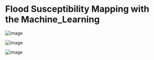 # Flood Susceptibility Mapping with the Machine_Learning

![image](https://github.com/HuseyinOzdemir1/Flood_Susceptibility_Mapping_with_Machine_Learning/assets/75394581/7dd2fa7c-102c-4b9b-82cb-2c30f973fa62)

![image](https://github.com/HuseyinOzdemir1/Flood_Susceptibility_Mapping_with_Machine_Learning/assets/75394581/4afe70ce-1f5f-4079-8cfa-5cb7f9cf21bc)

![image](https://github.com/HuseyinOzdemir1/Flood_Susceptibility_Mapping_with_Machine_Learning/assets/75394581/cb6d665f-22c4-44c9-8187-eea250f55987)
